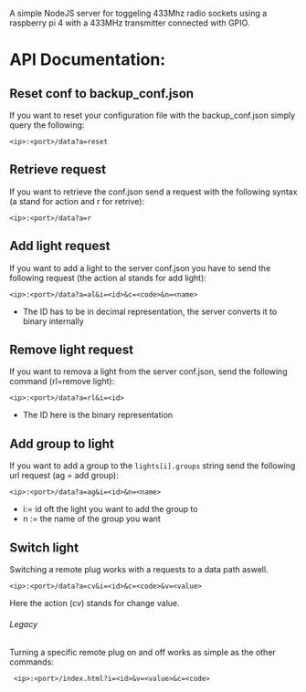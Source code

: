 A simple NodeJS server for toggeling 433Mhz radio sockets using a raspberry pi 4 with a 433MHz transmitter connected with GPIO. 

# API Documentation:
## Reset conf to backup_conf.json

If you want to reset your configuration file with the backup_conf.json simply query the following:

``<ip>:<port>/data?a=reset``



## Retrieve request

If you want to retrieve the conf.json send a request with the following syntax (a stand for action and r for retrive):

`<ip>:<port>/data?a=r`



## Add light request

If you want to add a light to the server conf.json you have to send the following request (the action al stands for add light):

`<ip>:<port>/data?a=al&i=<id>&c=<code>&n=<name>`

- The ID has to be in decimal representation, the server converts it to binary internally

## Remove light request

If you want to remova a light from the server conf.json, send the following command (rl=remove light):

`<ip>:<port>/data?a=rl&i=<id>`

- The ID here is the binary representation

## Add group to light

If you want to add a group to the `lights[i].groups` string send the following url request (ag = add group):

`<ip>:<port>/data?a=ag&i=<id>&n=<name>`

- i:= id oft the light you want to add the group to
- n := the name of the group you want 



## Switch light

Switching a remote plug works with a requests to a data path aswell.

``<ip>:<port>/data?a=cv&i=<id>&c=<code>&v=<value>``

Here the action (cv) stands for change value.



###### Legacy

Turning a specific remote plug on and off works as simple as the other commands:

`` <ip>:<port>/index.html?i=<id>&v=<value>&c=<code>``

